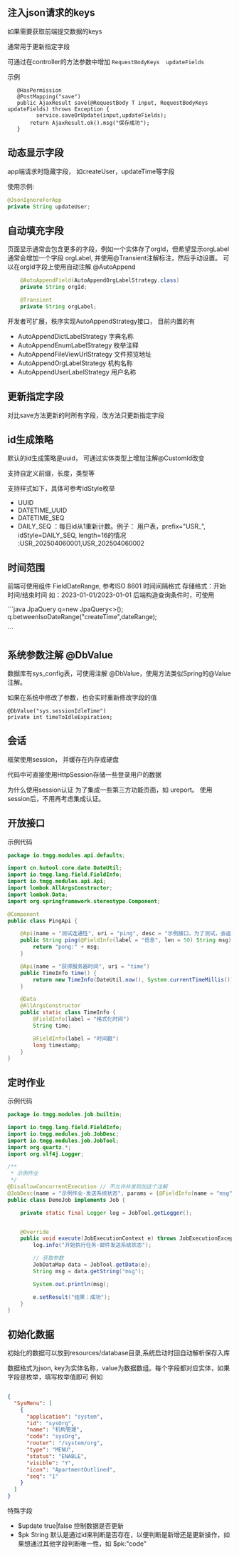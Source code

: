 ##  注入json请求的keys

 如果需要获取前端提交数据的keys

 通常用于更新指定字段

 可通过在controller的方法参数中增加 `RequestBodyKeys  updateFields`

 示例
 ```
    @HasPermission
    @PostMapping("save")
    public AjaxResult save(@RequestBody T input, RequestBodyKeys updateFields) throws Exception {
          service.saveOrUpdate(input,updateFields);
        return AjaxResult.ok().msg("保存成功");
    }
 ```



##  动态显示字段


app端请求时隐藏字段， 如createUser，updateTime等字段

使用示例:
```java
@JsonIgnoreForApp
private String updateUser;
```



##  自动填充字段


页面显示通常会包含更多的字段，例如一个实体存了orgId，但希望显示orgLabel
通常会增加一个字段 orgLabel, 并使用@Transient注解标注，然后手动设置。
可以在orgId字段上使用自动注解 @AutoAppend
```java
    @AutoAppendField(AutoAppendOrgLabelStrategy.class)
    private String orgId;

    @Transient
    private String orgLabel;
```
开发者可扩展，秩序实现AutoAppendStrategy接口，
目前内置的有
- AutoAppendDictLabelStrategy 字典名称
- AutoAppendEnumLabelStrategy 枚举注释
- AutoAppendFileViewUrlStrategy 文件预览地址
- AutoAppendOrgLabelStrategy 机构名称
- AutoAppendUserLabelStrategy 用户名称



##  更新指定字段

对比save方法更新的时所有字段，改方法只更新指定字段



##  id生成策略
默认的id生成策略是uuid， 可通过实体类型上增加注解@CustomId改变

支持自定义前缀，长度，类型等

支持样式如下，具体可参考IdStyle枚举
- UUID
- DATETIME_UUID
- DATETIME_SEQ
- DAILY_SEQ ：每日id从1重新计数。例子： 用户表，prefix="USR_", idStyle=DAILY_SEQ, length=16的情况 :USR_202504060001,USR_202504060002



##  时间范围
<p>
前端可使用组件 FieldDateRange, 参考ISO 8601 时间间隔格式
存储格式：开始时间/结束时间 如：2023-01-01/2023-01-01
后端构造查询条件时，可使用
<p>
```java
JpaQuery<SysLog> q=new JpaQuery<>();
q.betweenIsoDateRange("createTime",dateRange);
<p>
```



##  系统参数注解 @DbValue

数据库有sys_config表，可使用注解 @DbValue，使用方法类似Spring的@Value注解。

如果在系统中修改了参数，也会实时重新修改字段的值

```
@DbValue("sys.sessionIdleTime")
private int timeToIdleExpiration;
```



##  会话

框架使用session， 并缓存在内存或硬盘

代码中可直接使用HttpSession存储一些登录用户的数据

为什么使用session认证
为了集成一些第三方功能页面，如 ureport。 使用session后，不用再考虑集成认证。



##  开放接口


示例代码
```java
package io.tmgg.modules.api.defaults;

import cn.hutool.core.date.DateUtil;
import io.tmgg.lang.field.FieldInfo;
import io.tmgg.modules.api.Api;
import lombok.AllArgsConstructor;
import lombok.Data;
import org.springframework.stereotype.Component;

@Component
public class PingApi {

	@Api(name = "测试连通性", uri = "ping", desc = "示例接口，为了测试，会返回pong")
	public String ping(@FieldInfo(label = "信息", len = 50) String msg) {
		return "pong:" + msg;
	}

	@Api(name = "获得服务器时间", uri = "time")
	public TimeInfo time() {
		return new TimeInfo(DateUtil.now(), System.currentTimeMillis());
	}

	@Data
	@AllArgsConstructor
	public static class TimeInfo {
		@FieldInfo(label = "格式化时间")
		String time;

		@FieldInfo(label = "时间戳")
		long timestamp;
	}
}

```

##  定时作业

示例代码
```java
package io.tmgg.modules.job.builtin;

import io.tmgg.lang.field.FieldInfo;
import io.tmgg.modules.job.JobDesc;
import io.tmgg.modules.job.JobTool;
import org.quartz.*;
import org.slf4j.Logger;

/**
 * 示例作业
 */
@DisallowConcurrentExecution // 不允许并发则加这个注解
@JobDesc(name = "示例作业-发送系统状态", params = {@FieldInfo(name = "msg", label = "打印信息", required = true)})
public class DemoJob implements Job {

    private static final Logger log = JobTool.getLogger();


    @Override
    public void execute(JobExecutionContext e) throws JobExecutionException {
        log.info("开始执行任务-邮件发送系统状态");

        // 获取参数
        JobDataMap data = JobTool.getData(e);
        String msg = data.getString("msg");

        System.out.println(msg);

        e.setResult("结果：成功");
    }
}

```

##  初始化数据

初始化的数据可以放到resources/database目录,系统启动时回自动解析保存入库

数据格式为json, key为实体名称，value为数据数组。每个字段都对应实体，如果字段是枚举，填写枚举值即可
例如
```json

{
  "SysMenu": [
    {
      "application": "system",
      "id": "sysOrg",
      "name": "机构管理",
      "code": "sysOrg",
      "router": "/system/org",
      "type": "MENU",
      "status": "ENABLE",
      "visible": "Y",
      "icon": "ApartmentOutlined",
      "seq": "1"
    }
  ]
}

```
特殊字段
- $update true|false   控制数据是否更新
- $pk     String       默认是通过id来判断是否存在，以便判断是新增还是更新操作，如果想通过其他字段判断唯一性，如 $pk:"code"



